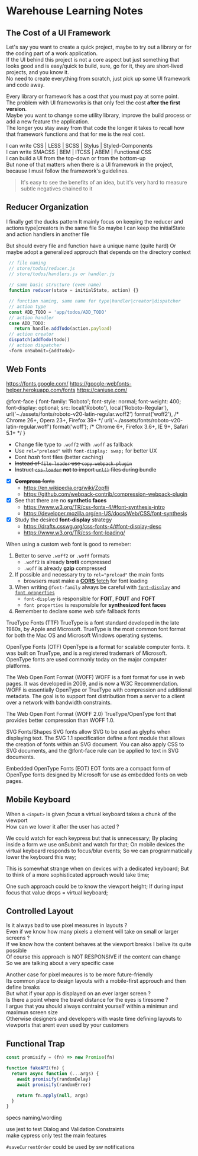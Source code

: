 # Warehouse Learning Notes

## The Cost of a UI Framework
Let's say you want to create a quick project, maybe to try out a library or for the coding part of a work application.  
If the UI behind this project is not a core aspect but just something that looks good and is easy/quick to build, sure, go for it, they are short-lived projects, and you know it.  
No need to create everything from scratch, just pick up some UI framework and code away.

Every library or framework has a cost that you must pay at some point.  
The problem with UI frameworks is that only feel the cost **after the first version**.  
Maybe you want to change some utility library, improve the build process or add a new feature the application.  
The longer you stay away from that code the longer it takes to recall how that framework functions and that for me is the real cost.  

I can write CSS | LESS | SCSS | Stylus | Styled-Components  
I can write SMACSS | BEM | ITCSS | ABEM | Functional CSS  
I can build a UI from the top-down or from the bottom-up  
But none of that matters when there is a UI framework in the project, because I must follow the framework's guidelines.  

> It's easy to see the benefits of an idea, but it's very hard to measure subtle negatives chained to it

## Reducer Organization
I finally get the ducks pattern
It mainly focus on keeping the reducer and actions type|creators in the same file
So maybe I can keep the initialState and action handlers in another file

But should every file and function have a unique name (quite hard)
Or maybe adopt a generalized approuch that depends on the directory context
```javascript
 // file naming
 // store/todos/reducer.js
 // store/todos/handlers.js or handler.js
 
 // same basic structure (even name)
 function reducer(state = initialState, action) {}

 // function naming, same name for type|handler|creator|dispatcher
 // action type
 const ADD_TODO = 'app/todos/ADD_TODO'
 // action handler
 case ADD_TODO:
   return handle.addTodo(action.payload)
 // action creator
 dispatch(addTodo(todo))
 // action dispatcher
 <form onSubmit={addTodo}>

```

## Web Fonts
https://fonts.google.com/
https://google-webfonts-helper.herokuapp.com/fonts
https://caniuse.com/

@font-face {
  font-family: 'Roboto';
  font-style: normal;
  font-weight: 400;
  font-display: optional;
  src: local('Roboto'), local('Roboto-Regular'),
       url('~./assets/fonts/roboto-v20-latin-regular.woff2') format('woff2'), /* Chrome 26+, Opera 23+, Firefox 39+ */
       url('~./assets/fonts/roboto-v20-latin-regular.woff') format('woff'); /* Chrome 6+, Firefox 3.6+, IE 9+, Safari 5.1+ */
}

- Change file type to `.woff2` with `.woff` as fallback
- Use `rel="preload"` with `font-display: swap;` for better UX  
- Dont _hash_ font files (better caching)
- ~~Instead of `file-loader` use `copy-webpack-plugin`~~
- ~~Instruct `css-loader` **not** to import `url()` files during bundle~~


- [x] ~~**Compress** fonts~~
  - https://en.wikipedia.org/wiki/Zopfli
  - https://github.com/webpack-contrib/compression-webpack-plugin
- [x] See that there are no **synthetic faces**
  - https://www.w3.org/TR/css-fonts-4/#font-synthesis-intro
  - https://developer.mozilla.org/en-US/docs/Web/CSS/font-synthesis
- [x] Study the desired **font-display** strategy
  - https://drafts.csswg.org/css-fonts-4/#font-display-desc
  - https://www.w3.org/TR/css-font-loading/

When using a custom web font is good to remeber:

1. Better to serve `.woff2` or `.woff` formats
    - `.woff2` is already **brotli** compressed
    - `.woff` is already **gzip** compressed
2. If possible and necessary try to `rel="preload"` the main fonts
    - browsers must make a [**CORS** fetch](https://www.w3.org/TR/css-fonts-4/#font-fetching-requirements) for font loading
3. When writing `@font-family` always be careful with [`font-display`](https://www.w3.org/TR/css-fonts-4/#font-display-desc) and [`font properties`](https://www.w3.org/TR/css-fonts-4/#font-prop-desc)
    - `font-display` is responsible for **FOIT**, **FOUT** and **FOFT**
    - `font properties` is responsible for **synthesized font faces**
4. Remember to declare some web safe fallback fonts



TrueType Fonts (TTF)
TrueType is a font standard developed in the late 1980s, by Apple and Microsoft. TrueType is the most common font format for both the Mac OS and Microsoft Windows operating systems.

OpenType Fonts (OTF)
OpenType is a format for scalable computer fonts. It was built on TrueType, and is a registered trademark of Microsoft. OpenType fonts are used commonly today on the major computer platforms.

The Web Open Font Format (WOFF)
WOFF is a font format for use in web pages. It was developed in 2009, and is now a W3C Recommendation.
WOFF is essentially OpenType or TrueType with compression and additional metadata. The goal is to support font distribution from a server to a client over a network with bandwidth constraints.

The Web Open Font Format (WOFF 2.0)
TrueType/OpenType font that provides better compression than WOFF 1.0.

SVG Fonts/Shapes
SVG fonts allow SVG to be used as glyphs when displaying text.
The SVG 1.1 specification define a font module that allows the creation of fonts within an SVG document.
You can also apply CSS to SVG documents, and the @font-face rule can be applied to text in SVG documents.

Embedded OpenType Fonts (EOT)
EOT fonts are a compact form of OpenType fonts designed by Microsoft for use as embedded fonts on web pages.

## Mobile Keyboard
When a `<input>` is given _focus_ a virtual keyboard takes a chunk of the viewport  
How can we lower it after the user has acted ?  

We could watch for each keypress but that is unnecessary;
By placing inside a form we use onSubmit and watch for that;
On mobile devices the virtual keyboard responds to focus/blur events;
So we can programmatically lower the keyboard this way;

This is somewhat strange when on devices with a dedicated keyboard;
But to think of a more sophisticated approach would take time;

One such approach could be to know the viewport height;
If during input focus that value drops = virtual keyboard;

## Controlled Layout
Is it always bad to use pixel measures in layouts ?  
Even if we know how many pixels a element will take on small or larger screens ?  
If we know how the content behaves at the viewport breaks I belive its quite possible  
Of course this approach is NOT RESPONSIVE if the content can change  
So we are talking about a very specific case

Another case for pixel meaures is to be more future-friendly  
Its common place to design layouts with a mobile-first approuch and then define breaks  
But what if your app is displayed on an ever larger screen ?  
Is there a point where the travel distance for the eyes is tiresome ?  
I argue that you should always contraint yourself within a minimun and maximun screen size  
Otherwise designers and developers with waste time defining layouts to viewports that arent even used by your customers

## Functional Trap
```javascript
const promisify = (fn) => new Promise(fn)

function fakeAPI(fn) {
  return async function (...args) {
    await promisify(randomDelay)
    await promisify(randomError)

    return fn.apply(null, args)
  }
}
```
specs naming/wording

use jest to test Dialog and Validation Constraints  
make cypress only test the main features  

`#saveCurrentOrder` could be used by sw notifications
